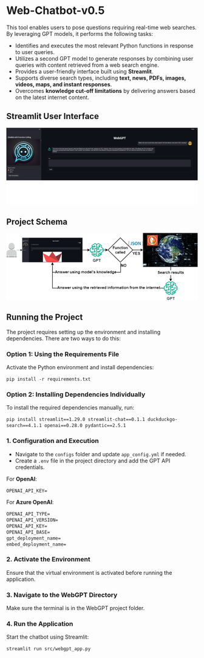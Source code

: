 # Web-Chatbot-v0.5

This tool enables users to pose questions requiring real-time web searches. By leveraging GPT models, it performs the following tasks:

- Identifies and executes the most relevant Python functions in response to user queries.
- Utilizes a second GPT model to generate responses by combining user queries with content retrieved from a web search engine.
- Provides a user-friendly interface built using **Streamlit**.
- Supports diverse search types, including **text, news, PDFs, images, videos, maps, and instant responses**.
- Overcomes **knowledge cut-off limitations** by delivering answers based on the latest internet content.

## Streamlit User Interface
<div align="center">
  <img src="images/ui.png" alt="UI">
</div>

## Project Schema
<div align="center">
  <img src="images/Web_Search.png" alt="Schema">
</div>

## Running the Project

The project requires setting up the environment and installing dependencies. There are two ways to do this:

### **Option 1: Using the Requirements File**
Activate the Python environment and install dependencies:

```
pip install -r requirements.txt
```

### **Option 2: Installing Dependencies Individually**
To install the required dependencies manually, run:

```
pip install streamlit==1.29.0 streamlit-chat==0.1.1 duckduckgo-search==4.1.1 openai==0.28.0 pydantic==2.5.1
```

### **1. Configuration and Execution**
- Navigate to the `configs` folder and update `app_config.yml` if needed.
- Create a `.env` file in the project directory and add the GPT API credentials.

For **OpenAI**:

```
OPENAI_API_KEY=
```

For **Azure OpenAI**:

```
OPENAI_API_TYPE=
OPENAI_API_VERSION=
OPENAI_API_KEY=
OPENAI_API_BASE=
gpt_deployment_name=
embed_deployment_name=
```

### **2. Activate the Environment**
Ensure that the virtual environment is activated before running the application.

### **3. Navigate to the WebGPT Directory**
Make sure the terminal is in the WebGPT project folder.

### **4. Run the Application**
Start the chatbot using Streamlit:

```
streamlit run src/webgpt_app.py
```
